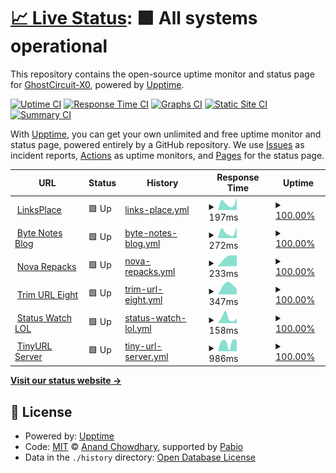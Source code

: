 # [📈 Live Status](https://demo.upptime.js.org): <!--live status--> **🟩 All systems operational**

This repository contains the open-source uptime monitor and status page for [GhostCircuit-X0](https://demo.upptime.js.org), powered by [Upptime](https://github.com/upptime/upptime).

[![Uptime CI](https://github.com/GhostCircuit-X0/Uptime-Status/workflows/Uptime%20CI/badge.svg)](https://github.com/GhostCircuit-X0/Uptime-Status/actions?query=workflow%3A%22Uptime+CI%22)
[![Response Time CI](https://github.com/GhostCircuit-X0/Uptime-Status/workflows/Response%20Time%20CI/badge.svg)](https://github.com/GhostCircuit-X0/Uptime-Status/actions?query=workflow%3A%22Response+Time+CI%22)
[![Graphs CI](https://github.com/GhostCircuit-X0/Uptime-Status/workflows/Graphs%20CI/badge.svg)](https://github.com/GhostCircuit-X0/Uptime-Status/actions?query=workflow%3A%22Graphs+CI%22)
[![Static Site CI](https://github.com/GhostCircuit-X0/Uptime-Status/workflows/Static%20Site%20CI/badge.svg)](https://github.com/GhostCircuit-X0/Uptime-Status/actions?query=workflow%3A%22Static+Site+CI%22)
[![Summary CI](https://github.com/GhostCircuit-X0/Uptime-Status/workflows/Summary%20CI/badge.svg)](https://github.com/GhostCircuit-X0/Uptime-Status/actions?query=workflow%3A%22Summary+CI%22)

With [Upptime](https://upptime.js.org), you can get your own unlimited and free uptime monitor and status page, powered entirely by a GitHub repository. We use [Issues](https://github.com/GhostCircuit-X0/Uptime-Status/issues) as incident reports, [Actions](https://github.com/GhostCircuit-X0/Uptime-Status/actions) as uptime monitors, and [Pages](https://demo.upptime.js.org) for the status page.

<!--start: status pages-->
<!-- This summary is generated by Upptime (https://github.com/upptime/upptime) -->
<!-- Do not edit this manually, your changes will be overwritten -->
<!-- prettier-ignore -->
| URL | Status | History | Response Time | Uptime |
| --- | ------ | ------- | ------------- | ------ |
| <img alt="" src="https://icons.duckduckgo.com/ip3/linksplace.vercel.app.ico" height="13"> [LinksPlace](https://linksplace.vercel.app) | 🟩 Up | [links-place.yml](https://github.com/GhostCircuit-X0/Uptime-Status/commits/HEAD/history/links-place.yml) | <details><summary><img alt="Response time graph" src="./graphs/links-place/response-time-week.png" height="20"> 197ms</summary><br><a href="https://GhostCircuit-X0.github.io/Uptime-Status/history/links-place"><img alt="Response time 197" src="https://img.shields.io/endpoint?url=https%3A%2F%2Fraw.githubusercontent.com%2FGhostCircuit-X0%2FUptime-Status%2FHEAD%2Fapi%2Flinks-place%2Fresponse-time.json"></a><br><a href="https://GhostCircuit-X0.github.io/Uptime-Status/history/links-place"><img alt="24-hour response time 197" src="https://img.shields.io/endpoint?url=https%3A%2F%2Fraw.githubusercontent.com%2FGhostCircuit-X0%2FUptime-Status%2FHEAD%2Fapi%2Flinks-place%2Fresponse-time-day.json"></a><br><a href="https://GhostCircuit-X0.github.io/Uptime-Status/history/links-place"><img alt="7-day response time 197" src="https://img.shields.io/endpoint?url=https%3A%2F%2Fraw.githubusercontent.com%2FGhostCircuit-X0%2FUptime-Status%2FHEAD%2Fapi%2Flinks-place%2Fresponse-time-week.json"></a><br><a href="https://GhostCircuit-X0.github.io/Uptime-Status/history/links-place"><img alt="30-day response time 197" src="https://img.shields.io/endpoint?url=https%3A%2F%2Fraw.githubusercontent.com%2FGhostCircuit-X0%2FUptime-Status%2FHEAD%2Fapi%2Flinks-place%2Fresponse-time-month.json"></a><br><a href="https://GhostCircuit-X0.github.io/Uptime-Status/history/links-place"><img alt="1-year response time 197" src="https://img.shields.io/endpoint?url=https%3A%2F%2Fraw.githubusercontent.com%2FGhostCircuit-X0%2FUptime-Status%2FHEAD%2Fapi%2Flinks-place%2Fresponse-time-year.json"></a></details> | <details><summary><a href="https://GhostCircuit-X0.github.io/Uptime-Status/history/links-place">100.00%</a></summary><a href="https://GhostCircuit-X0.github.io/Uptime-Status/history/links-place"><img alt="All-time uptime 100.00%" src="https://img.shields.io/endpoint?url=https%3A%2F%2Fraw.githubusercontent.com%2FGhostCircuit-X0%2FUptime-Status%2FHEAD%2Fapi%2Flinks-place%2Fuptime.json"></a><br><a href="https://GhostCircuit-X0.github.io/Uptime-Status/history/links-place"><img alt="24-hour uptime 100.00%" src="https://img.shields.io/endpoint?url=https%3A%2F%2Fraw.githubusercontent.com%2FGhostCircuit-X0%2FUptime-Status%2FHEAD%2Fapi%2Flinks-place%2Fuptime-day.json"></a><br><a href="https://GhostCircuit-X0.github.io/Uptime-Status/history/links-place"><img alt="7-day uptime 100.00%" src="https://img.shields.io/endpoint?url=https%3A%2F%2Fraw.githubusercontent.com%2FGhostCircuit-X0%2FUptime-Status%2FHEAD%2Fapi%2Flinks-place%2Fuptime-week.json"></a><br><a href="https://GhostCircuit-X0.github.io/Uptime-Status/history/links-place"><img alt="30-day uptime 100.00%" src="https://img.shields.io/endpoint?url=https%3A%2F%2Fraw.githubusercontent.com%2FGhostCircuit-X0%2FUptime-Status%2FHEAD%2Fapi%2Flinks-place%2Fuptime-month.json"></a><br><a href="https://GhostCircuit-X0.github.io/Uptime-Status/history/links-place"><img alt="1-year uptime 100.00%" src="https://img.shields.io/endpoint?url=https%3A%2F%2Fraw.githubusercontent.com%2FGhostCircuit-X0%2FUptime-Status%2FHEAD%2Fapi%2Flinks-place%2Fuptime-year.json"></a></details>
| <img alt="" src="https://icons.duckduckgo.com/ip3/byte-notes-blog.vercel.app.ico" height="13"> [Byte Notes Blog](https://byte-notes-blog.vercel.app) | 🟩 Up | [byte-notes-blog.yml](https://github.com/GhostCircuit-X0/Uptime-Status/commits/HEAD/history/byte-notes-blog.yml) | <details><summary><img alt="Response time graph" src="./graphs/byte-notes-blog/response-time-week.png" height="20"> 272ms</summary><br><a href="https://GhostCircuit-X0.github.io/Uptime-Status/history/byte-notes-blog"><img alt="Response time 272" src="https://img.shields.io/endpoint?url=https%3A%2F%2Fraw.githubusercontent.com%2FGhostCircuit-X0%2FUptime-Status%2FHEAD%2Fapi%2Fbyte-notes-blog%2Fresponse-time.json"></a><br><a href="https://GhostCircuit-X0.github.io/Uptime-Status/history/byte-notes-blog"><img alt="24-hour response time 272" src="https://img.shields.io/endpoint?url=https%3A%2F%2Fraw.githubusercontent.com%2FGhostCircuit-X0%2FUptime-Status%2FHEAD%2Fapi%2Fbyte-notes-blog%2Fresponse-time-day.json"></a><br><a href="https://GhostCircuit-X0.github.io/Uptime-Status/history/byte-notes-blog"><img alt="7-day response time 272" src="https://img.shields.io/endpoint?url=https%3A%2F%2Fraw.githubusercontent.com%2FGhostCircuit-X0%2FUptime-Status%2FHEAD%2Fapi%2Fbyte-notes-blog%2Fresponse-time-week.json"></a><br><a href="https://GhostCircuit-X0.github.io/Uptime-Status/history/byte-notes-blog"><img alt="30-day response time 272" src="https://img.shields.io/endpoint?url=https%3A%2F%2Fraw.githubusercontent.com%2FGhostCircuit-X0%2FUptime-Status%2FHEAD%2Fapi%2Fbyte-notes-blog%2Fresponse-time-month.json"></a><br><a href="https://GhostCircuit-X0.github.io/Uptime-Status/history/byte-notes-blog"><img alt="1-year response time 272" src="https://img.shields.io/endpoint?url=https%3A%2F%2Fraw.githubusercontent.com%2FGhostCircuit-X0%2FUptime-Status%2FHEAD%2Fapi%2Fbyte-notes-blog%2Fresponse-time-year.json"></a></details> | <details><summary><a href="https://GhostCircuit-X0.github.io/Uptime-Status/history/byte-notes-blog">100.00%</a></summary><a href="https://GhostCircuit-X0.github.io/Uptime-Status/history/byte-notes-blog"><img alt="All-time uptime 100.00%" src="https://img.shields.io/endpoint?url=https%3A%2F%2Fraw.githubusercontent.com%2FGhostCircuit-X0%2FUptime-Status%2FHEAD%2Fapi%2Fbyte-notes-blog%2Fuptime.json"></a><br><a href="https://GhostCircuit-X0.github.io/Uptime-Status/history/byte-notes-blog"><img alt="24-hour uptime 100.00%" src="https://img.shields.io/endpoint?url=https%3A%2F%2Fraw.githubusercontent.com%2FGhostCircuit-X0%2FUptime-Status%2FHEAD%2Fapi%2Fbyte-notes-blog%2Fuptime-day.json"></a><br><a href="https://GhostCircuit-X0.github.io/Uptime-Status/history/byte-notes-blog"><img alt="7-day uptime 100.00%" src="https://img.shields.io/endpoint?url=https%3A%2F%2Fraw.githubusercontent.com%2FGhostCircuit-X0%2FUptime-Status%2FHEAD%2Fapi%2Fbyte-notes-blog%2Fuptime-week.json"></a><br><a href="https://GhostCircuit-X0.github.io/Uptime-Status/history/byte-notes-blog"><img alt="30-day uptime 100.00%" src="https://img.shields.io/endpoint?url=https%3A%2F%2Fraw.githubusercontent.com%2FGhostCircuit-X0%2FUptime-Status%2FHEAD%2Fapi%2Fbyte-notes-blog%2Fuptime-month.json"></a><br><a href="https://GhostCircuit-X0.github.io/Uptime-Status/history/byte-notes-blog"><img alt="1-year uptime 100.00%" src="https://img.shields.io/endpoint?url=https%3A%2F%2Fraw.githubusercontent.com%2FGhostCircuit-X0%2FUptime-Status%2FHEAD%2Fapi%2Fbyte-notes-blog%2Fuptime-year.json"></a></details>
| <img alt="" src="https://icons.duckduckgo.com/ip3/nova-repacks.vercel.app.ico" height="13"> [Nova Repacks](https://nova-repacks.vercel.app) | 🟩 Up | [nova-repacks.yml](https://github.com/GhostCircuit-X0/Uptime-Status/commits/HEAD/history/nova-repacks.yml) | <details><summary><img alt="Response time graph" src="./graphs/nova-repacks/response-time-week.png" height="20"> 233ms</summary><br><a href="https://GhostCircuit-X0.github.io/Uptime-Status/history/nova-repacks"><img alt="Response time 233" src="https://img.shields.io/endpoint?url=https%3A%2F%2Fraw.githubusercontent.com%2FGhostCircuit-X0%2FUptime-Status%2FHEAD%2Fapi%2Fnova-repacks%2Fresponse-time.json"></a><br><a href="https://GhostCircuit-X0.github.io/Uptime-Status/history/nova-repacks"><img alt="24-hour response time 233" src="https://img.shields.io/endpoint?url=https%3A%2F%2Fraw.githubusercontent.com%2FGhostCircuit-X0%2FUptime-Status%2FHEAD%2Fapi%2Fnova-repacks%2Fresponse-time-day.json"></a><br><a href="https://GhostCircuit-X0.github.io/Uptime-Status/history/nova-repacks"><img alt="7-day response time 233" src="https://img.shields.io/endpoint?url=https%3A%2F%2Fraw.githubusercontent.com%2FGhostCircuit-X0%2FUptime-Status%2FHEAD%2Fapi%2Fnova-repacks%2Fresponse-time-week.json"></a><br><a href="https://GhostCircuit-X0.github.io/Uptime-Status/history/nova-repacks"><img alt="30-day response time 233" src="https://img.shields.io/endpoint?url=https%3A%2F%2Fraw.githubusercontent.com%2FGhostCircuit-X0%2FUptime-Status%2FHEAD%2Fapi%2Fnova-repacks%2Fresponse-time-month.json"></a><br><a href="https://GhostCircuit-X0.github.io/Uptime-Status/history/nova-repacks"><img alt="1-year response time 233" src="https://img.shields.io/endpoint?url=https%3A%2F%2Fraw.githubusercontent.com%2FGhostCircuit-X0%2FUptime-Status%2FHEAD%2Fapi%2Fnova-repacks%2Fresponse-time-year.json"></a></details> | <details><summary><a href="https://GhostCircuit-X0.github.io/Uptime-Status/history/nova-repacks">100.00%</a></summary><a href="https://GhostCircuit-X0.github.io/Uptime-Status/history/nova-repacks"><img alt="All-time uptime 100.00%" src="https://img.shields.io/endpoint?url=https%3A%2F%2Fraw.githubusercontent.com%2FGhostCircuit-X0%2FUptime-Status%2FHEAD%2Fapi%2Fnova-repacks%2Fuptime.json"></a><br><a href="https://GhostCircuit-X0.github.io/Uptime-Status/history/nova-repacks"><img alt="24-hour uptime 100.00%" src="https://img.shields.io/endpoint?url=https%3A%2F%2Fraw.githubusercontent.com%2FGhostCircuit-X0%2FUptime-Status%2FHEAD%2Fapi%2Fnova-repacks%2Fuptime-day.json"></a><br><a href="https://GhostCircuit-X0.github.io/Uptime-Status/history/nova-repacks"><img alt="7-day uptime 100.00%" src="https://img.shields.io/endpoint?url=https%3A%2F%2Fraw.githubusercontent.com%2FGhostCircuit-X0%2FUptime-Status%2FHEAD%2Fapi%2Fnova-repacks%2Fuptime-week.json"></a><br><a href="https://GhostCircuit-X0.github.io/Uptime-Status/history/nova-repacks"><img alt="30-day uptime 100.00%" src="https://img.shields.io/endpoint?url=https%3A%2F%2Fraw.githubusercontent.com%2FGhostCircuit-X0%2FUptime-Status%2FHEAD%2Fapi%2Fnova-repacks%2Fuptime-month.json"></a><br><a href="https://GhostCircuit-X0.github.io/Uptime-Status/history/nova-repacks"><img alt="1-year uptime 100.00%" src="https://img.shields.io/endpoint?url=https%3A%2F%2Fraw.githubusercontent.com%2FGhostCircuit-X0%2FUptime-Status%2FHEAD%2Fapi%2Fnova-repacks%2Fuptime-year.json"></a></details>
| <img alt="" src="https://icons.duckduckgo.com/ip3/trim-url-eight.vercel.app.ico" height="13"> [Trim URL Eight](https://trim-url-eight.vercel.app) | 🟩 Up | [trim-url-eight.yml](https://github.com/GhostCircuit-X0/Uptime-Status/commits/HEAD/history/trim-url-eight.yml) | <details><summary><img alt="Response time graph" src="./graphs/trim-url-eight/response-time-week.png" height="20"> 347ms</summary><br><a href="https://GhostCircuit-X0.github.io/Uptime-Status/history/trim-url-eight"><img alt="Response time 347" src="https://img.shields.io/endpoint?url=https%3A%2F%2Fraw.githubusercontent.com%2FGhostCircuit-X0%2FUptime-Status%2FHEAD%2Fapi%2Ftrim-url-eight%2Fresponse-time.json"></a><br><a href="https://GhostCircuit-X0.github.io/Uptime-Status/history/trim-url-eight"><img alt="24-hour response time 347" src="https://img.shields.io/endpoint?url=https%3A%2F%2Fraw.githubusercontent.com%2FGhostCircuit-X0%2FUptime-Status%2FHEAD%2Fapi%2Ftrim-url-eight%2Fresponse-time-day.json"></a><br><a href="https://GhostCircuit-X0.github.io/Uptime-Status/history/trim-url-eight"><img alt="7-day response time 347" src="https://img.shields.io/endpoint?url=https%3A%2F%2Fraw.githubusercontent.com%2FGhostCircuit-X0%2FUptime-Status%2FHEAD%2Fapi%2Ftrim-url-eight%2Fresponse-time-week.json"></a><br><a href="https://GhostCircuit-X0.github.io/Uptime-Status/history/trim-url-eight"><img alt="30-day response time 347" src="https://img.shields.io/endpoint?url=https%3A%2F%2Fraw.githubusercontent.com%2FGhostCircuit-X0%2FUptime-Status%2FHEAD%2Fapi%2Ftrim-url-eight%2Fresponse-time-month.json"></a><br><a href="https://GhostCircuit-X0.github.io/Uptime-Status/history/trim-url-eight"><img alt="1-year response time 347" src="https://img.shields.io/endpoint?url=https%3A%2F%2Fraw.githubusercontent.com%2FGhostCircuit-X0%2FUptime-Status%2FHEAD%2Fapi%2Ftrim-url-eight%2Fresponse-time-year.json"></a></details> | <details><summary><a href="https://GhostCircuit-X0.github.io/Uptime-Status/history/trim-url-eight">100.00%</a></summary><a href="https://GhostCircuit-X0.github.io/Uptime-Status/history/trim-url-eight"><img alt="All-time uptime 100.00%" src="https://img.shields.io/endpoint?url=https%3A%2F%2Fraw.githubusercontent.com%2FGhostCircuit-X0%2FUptime-Status%2FHEAD%2Fapi%2Ftrim-url-eight%2Fuptime.json"></a><br><a href="https://GhostCircuit-X0.github.io/Uptime-Status/history/trim-url-eight"><img alt="24-hour uptime 100.00%" src="https://img.shields.io/endpoint?url=https%3A%2F%2Fraw.githubusercontent.com%2FGhostCircuit-X0%2FUptime-Status%2FHEAD%2Fapi%2Ftrim-url-eight%2Fuptime-day.json"></a><br><a href="https://GhostCircuit-X0.github.io/Uptime-Status/history/trim-url-eight"><img alt="7-day uptime 100.00%" src="https://img.shields.io/endpoint?url=https%3A%2F%2Fraw.githubusercontent.com%2FGhostCircuit-X0%2FUptime-Status%2FHEAD%2Fapi%2Ftrim-url-eight%2Fuptime-week.json"></a><br><a href="https://GhostCircuit-X0.github.io/Uptime-Status/history/trim-url-eight"><img alt="30-day uptime 100.00%" src="https://img.shields.io/endpoint?url=https%3A%2F%2Fraw.githubusercontent.com%2FGhostCircuit-X0%2FUptime-Status%2FHEAD%2Fapi%2Ftrim-url-eight%2Fuptime-month.json"></a><br><a href="https://GhostCircuit-X0.github.io/Uptime-Status/history/trim-url-eight"><img alt="1-year uptime 100.00%" src="https://img.shields.io/endpoint?url=https%3A%2F%2Fraw.githubusercontent.com%2FGhostCircuit-X0%2FUptime-Status%2FHEAD%2Fapi%2Ftrim-url-eight%2Fuptime-year.json"></a></details>
| <img alt="" src="https://icons.duckduckgo.com/ip3/status-watch-lol.vercel.app.ico" height="13"> [Status Watch LOL](https://status-watch-lol.vercel.app) | 🟩 Up | [status-watch-lol.yml](https://github.com/GhostCircuit-X0/Uptime-Status/commits/HEAD/history/status-watch-lol.yml) | <details><summary><img alt="Response time graph" src="./graphs/status-watch-lol/response-time-week.png" height="20"> 158ms</summary><br><a href="https://GhostCircuit-X0.github.io/Uptime-Status/history/status-watch-lol"><img alt="Response time 158" src="https://img.shields.io/endpoint?url=https%3A%2F%2Fraw.githubusercontent.com%2FGhostCircuit-X0%2FUptime-Status%2FHEAD%2Fapi%2Fstatus-watch-lol%2Fresponse-time.json"></a><br><a href="https://GhostCircuit-X0.github.io/Uptime-Status/history/status-watch-lol"><img alt="24-hour response time 158" src="https://img.shields.io/endpoint?url=https%3A%2F%2Fraw.githubusercontent.com%2FGhostCircuit-X0%2FUptime-Status%2FHEAD%2Fapi%2Fstatus-watch-lol%2Fresponse-time-day.json"></a><br><a href="https://GhostCircuit-X0.github.io/Uptime-Status/history/status-watch-lol"><img alt="7-day response time 158" src="https://img.shields.io/endpoint?url=https%3A%2F%2Fraw.githubusercontent.com%2FGhostCircuit-X0%2FUptime-Status%2FHEAD%2Fapi%2Fstatus-watch-lol%2Fresponse-time-week.json"></a><br><a href="https://GhostCircuit-X0.github.io/Uptime-Status/history/status-watch-lol"><img alt="30-day response time 158" src="https://img.shields.io/endpoint?url=https%3A%2F%2Fraw.githubusercontent.com%2FGhostCircuit-X0%2FUptime-Status%2FHEAD%2Fapi%2Fstatus-watch-lol%2Fresponse-time-month.json"></a><br><a href="https://GhostCircuit-X0.github.io/Uptime-Status/history/status-watch-lol"><img alt="1-year response time 158" src="https://img.shields.io/endpoint?url=https%3A%2F%2Fraw.githubusercontent.com%2FGhostCircuit-X0%2FUptime-Status%2FHEAD%2Fapi%2Fstatus-watch-lol%2Fresponse-time-year.json"></a></details> | <details><summary><a href="https://GhostCircuit-X0.github.io/Uptime-Status/history/status-watch-lol">100.00%</a></summary><a href="https://GhostCircuit-X0.github.io/Uptime-Status/history/status-watch-lol"><img alt="All-time uptime 100.00%" src="https://img.shields.io/endpoint?url=https%3A%2F%2Fraw.githubusercontent.com%2FGhostCircuit-X0%2FUptime-Status%2FHEAD%2Fapi%2Fstatus-watch-lol%2Fuptime.json"></a><br><a href="https://GhostCircuit-X0.github.io/Uptime-Status/history/status-watch-lol"><img alt="24-hour uptime 100.00%" src="https://img.shields.io/endpoint?url=https%3A%2F%2Fraw.githubusercontent.com%2FGhostCircuit-X0%2FUptime-Status%2FHEAD%2Fapi%2Fstatus-watch-lol%2Fuptime-day.json"></a><br><a href="https://GhostCircuit-X0.github.io/Uptime-Status/history/status-watch-lol"><img alt="7-day uptime 100.00%" src="https://img.shields.io/endpoint?url=https%3A%2F%2Fraw.githubusercontent.com%2FGhostCircuit-X0%2FUptime-Status%2FHEAD%2Fapi%2Fstatus-watch-lol%2Fuptime-week.json"></a><br><a href="https://GhostCircuit-X0.github.io/Uptime-Status/history/status-watch-lol"><img alt="30-day uptime 100.00%" src="https://img.shields.io/endpoint?url=https%3A%2F%2Fraw.githubusercontent.com%2FGhostCircuit-X0%2FUptime-Status%2FHEAD%2Fapi%2Fstatus-watch-lol%2Fuptime-month.json"></a><br><a href="https://GhostCircuit-X0.github.io/Uptime-Status/history/status-watch-lol"><img alt="1-year uptime 100.00%" src="https://img.shields.io/endpoint?url=https%3A%2F%2Fraw.githubusercontent.com%2FGhostCircuit-X0%2FUptime-Status%2FHEAD%2Fapi%2Fstatus-watch-lol%2Fuptime-year.json"></a></details>
| <img alt="" src="https://icons.duckduckgo.com/ip3/tinyurl-server.deno.dev.ico" height="13"> [TinyURL Server](https://tinyurl-server.deno.dev) | 🟩 Up | [tiny-url-server.yml](https://github.com/GhostCircuit-X0/Uptime-Status/commits/HEAD/history/tiny-url-server.yml) | <details><summary><img alt="Response time graph" src="./graphs/tiny-url-server/response-time-week.png" height="20"> 986ms</summary><br><a href="https://GhostCircuit-X0.github.io/Uptime-Status/history/tiny-url-server"><img alt="Response time 986" src="https://img.shields.io/endpoint?url=https%3A%2F%2Fraw.githubusercontent.com%2FGhostCircuit-X0%2FUptime-Status%2FHEAD%2Fapi%2Ftiny-url-server%2Fresponse-time.json"></a><br><a href="https://GhostCircuit-X0.github.io/Uptime-Status/history/tiny-url-server"><img alt="24-hour response time 986" src="https://img.shields.io/endpoint?url=https%3A%2F%2Fraw.githubusercontent.com%2FGhostCircuit-X0%2FUptime-Status%2FHEAD%2Fapi%2Ftiny-url-server%2Fresponse-time-day.json"></a><br><a href="https://GhostCircuit-X0.github.io/Uptime-Status/history/tiny-url-server"><img alt="7-day response time 986" src="https://img.shields.io/endpoint?url=https%3A%2F%2Fraw.githubusercontent.com%2FGhostCircuit-X0%2FUptime-Status%2FHEAD%2Fapi%2Ftiny-url-server%2Fresponse-time-week.json"></a><br><a href="https://GhostCircuit-X0.github.io/Uptime-Status/history/tiny-url-server"><img alt="30-day response time 986" src="https://img.shields.io/endpoint?url=https%3A%2F%2Fraw.githubusercontent.com%2FGhostCircuit-X0%2FUptime-Status%2FHEAD%2Fapi%2Ftiny-url-server%2Fresponse-time-month.json"></a><br><a href="https://GhostCircuit-X0.github.io/Uptime-Status/history/tiny-url-server"><img alt="1-year response time 986" src="https://img.shields.io/endpoint?url=https%3A%2F%2Fraw.githubusercontent.com%2FGhostCircuit-X0%2FUptime-Status%2FHEAD%2Fapi%2Ftiny-url-server%2Fresponse-time-year.json"></a></details> | <details><summary><a href="https://GhostCircuit-X0.github.io/Uptime-Status/history/tiny-url-server">100.00%</a></summary><a href="https://GhostCircuit-X0.github.io/Uptime-Status/history/tiny-url-server"><img alt="All-time uptime 100.00%" src="https://img.shields.io/endpoint?url=https%3A%2F%2Fraw.githubusercontent.com%2FGhostCircuit-X0%2FUptime-Status%2FHEAD%2Fapi%2Ftiny-url-server%2Fuptime.json"></a><br><a href="https://GhostCircuit-X0.github.io/Uptime-Status/history/tiny-url-server"><img alt="24-hour uptime 100.00%" src="https://img.shields.io/endpoint?url=https%3A%2F%2Fraw.githubusercontent.com%2FGhostCircuit-X0%2FUptime-Status%2FHEAD%2Fapi%2Ftiny-url-server%2Fuptime-day.json"></a><br><a href="https://GhostCircuit-X0.github.io/Uptime-Status/history/tiny-url-server"><img alt="7-day uptime 100.00%" src="https://img.shields.io/endpoint?url=https%3A%2F%2Fraw.githubusercontent.com%2FGhostCircuit-X0%2FUptime-Status%2FHEAD%2Fapi%2Ftiny-url-server%2Fuptime-week.json"></a><br><a href="https://GhostCircuit-X0.github.io/Uptime-Status/history/tiny-url-server"><img alt="30-day uptime 100.00%" src="https://img.shields.io/endpoint?url=https%3A%2F%2Fraw.githubusercontent.com%2FGhostCircuit-X0%2FUptime-Status%2FHEAD%2Fapi%2Ftiny-url-server%2Fuptime-month.json"></a><br><a href="https://GhostCircuit-X0.github.io/Uptime-Status/history/tiny-url-server"><img alt="1-year uptime 100.00%" src="https://img.shields.io/endpoint?url=https%3A%2F%2Fraw.githubusercontent.com%2FGhostCircuit-X0%2FUptime-Status%2FHEAD%2Fapi%2Ftiny-url-server%2Fuptime-year.json"></a></details>

<!--end: status pages-->

[**Visit our status website →**](https://demo.upptime.js.org)

## 📄 License

- Powered by: [Upptime](https://github.com/upptime/upptime)
- Code: [MIT](./LICENSE) © [Anand Chowdhary](https://anandchowdhary.com), supported by [Pabio](https://pabio.com)
- Data in the `./history` directory: [Open Database License](https://opendatacommons.org/licenses/odbl/1-0/)
